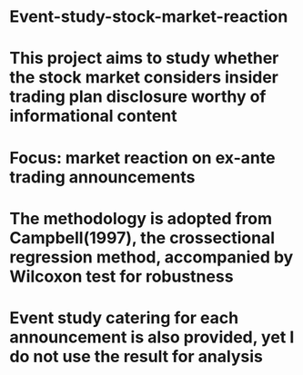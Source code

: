 # Event-study-stock-market-reaction
# This project aims to study whether the stock market considers insider trading plan disclosure worthy of informational content
# Focus: market reaction on ex-ante trading announcements
# The methodology is adopted from Campbell(1997), the crossectional regression method, accompanied by Wilcoxon test for robustness
# Event study catering for each announcement is also provided, yet I do not use the result for analysis
